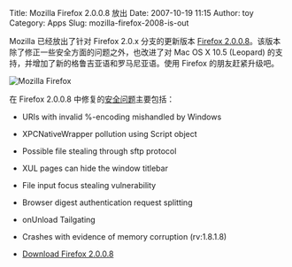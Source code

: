 Title: Mozilla Firefox 2.0.0.8 放出
Date: 2007-10-19 11:15
Author: toy
Category: Apps
Slug: mozilla-firefox-2008-is-out

Mozilla 已经放出了针对 Firefox 2.0.x 分支的更新版本 [Firefox
2.0.0.8](http://www.mozilla.com/en-US/firefox/2.0.0.8/releasenotes/)。该版本除了修正一些安全方面的问题之外，也改进了对
Mac OS X 10.5 (Leopard) 的支持，并增加了新的格鲁吉亚语和罗马尼亚语。使用
Firefox 的朋友赶紧升级吧。

![Mozilla Firefox](http://i.linuxtoy.org/i/logo/firefox.png)

在 Firefox 2.0.0.8
中修复的[安全问题](http://www.mozilla.org/projects/security/known-vulnerabilities.html#Firefox)主要包括：

- URIs with invalid %-encoding mishandled by Windows  
- XPCNativeWrapper pollution using Script object  
- Possible file stealing through sftp protocol  
- XUL pages can hide the window titlebar  
- File input focus stealing vulnerability  
- Browser digest authentication request splitting  
- onUnload Tailgating  
- Crashes with evidence of memory corruption (rv:1.8.1.8)

- [Download Firefox
2.0.0.8](http://www.mozilla.com/en-US/firefox/all.html)
